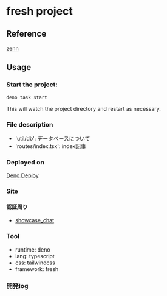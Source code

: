 # fresh project

## Reference

[zenn](https://zenn.dev/azukiazusa/articles/fresh-tutorial)

## Usage

### Start the project:
```
deno task start
```

This will watch the project directory and restart as necessary.


### File description

- 'util/db': データベースについて
- 'routes/index.tsx': index記事

### Deployed on

[Deno Deploy](https://deno.com/deploy)

### Site


#### 認証周り

- [showcase_chat](https://github.com/denoland/showcase_chat)

### Tool

- runtime: deno
- lang: typescript
- css: tailwindcss
- framework: fresh

### 開発log

